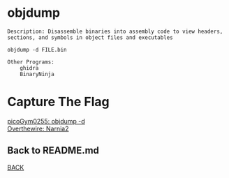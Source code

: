 # objdump

```
Description: Disassemble binaries into assembly code to view headers, sections, and symbols in object files and executables

objdump -d FILE.bin

Other Programs:
    ghidra
    BinaryNinja
```

# Capture The Flag
[picoGym0255: objdump -d](../picoCTF/picoGym0255.md)<br>
[Overthewire: Narnia2](../overthewire//Narnia0102.md)

## Back to README.md
[BACK](../README.md)